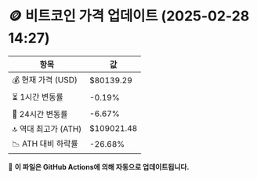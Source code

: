 # 🪙 비트코인 가격 업데이트 (2025-02-28 14:27)

| 항목                | 값 |
|--------------------|----------------|
| 💰 현재 가격 (USD) | $80139.29 |
| ⏳ 1시간 변동률    | -0.19% |
| 📆 24시간 변동률   | -6.67% |
| 🔝 역대 최고가 (ATH) | $109021.48 |
| 📉 ATH 대비 하락률 | -26.68% |

🔄 **이 파일은 GitHub Actions에 의해 자동으로 업데이트됩니다.**
